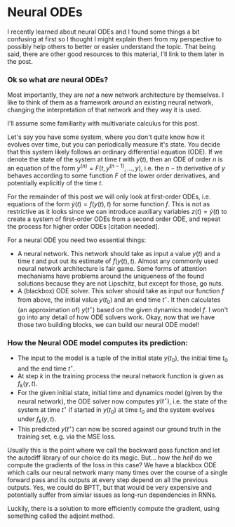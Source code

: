  # Neural ODEs


I recently learned about neural ODEs and I found some things a bit confusing at first so I thought I might explain them from my perspective to possibly help others to better or easier understand the topic. That being said, there are other good resources to this material, I'll link to them later in the post.

### Ok so what *are* neural ODEs?
Most importantly, they are *not* a new network architecture by themselves. I like to think of them as a framework *around* an existing neural network, changing the interpretation of that network and they way it is used.


I'll assume some familiarity with multivariate calculus for this post.

Let's say you have some system, where you don't quite know how it evolves over time, but you can periodically measure it's state. You decide that this system likely follows an ordinary differential equation (ODE). If we denote the state of the system at time $t$ with $y(t)$, then an ODE of order $n$ is an equation of the form $y^{(n)} = F(t, y^{(n-1)}, \ldots, y)$, i.e. the $n-th$ derivative of $y$ behaves according to some function $F$ of the lower order derivatives, and potentially explicitly of the time $t$.
 
For the remainder of this post we will only look at first-order ODEs, i.e. equations of the form $\dot y(t) = f(y(t), t)$ for some function $f$. This is not as restrictive as it looks since we can introduce auxiliary variables $z(t) = \dot y(t)$ to create a system of first-order ODEs from a second order ODE, and repeat the process for higher order ODEs [citation needed].
 
 
For a neural ODE you need two essential things:

* A neural network. This network should take as input a value $y(t)$ and a time $t$ and put out its estimate of $f(y(t), t)$. Almost any commonly used neural network architecture is fair game. Some forms of attention mechanisms have problems around the uniqueness of the found solutions because they are not Lipschitz, but except for those, go nuts. 
*  A (blackbox) ODE solver. This solver should take as input our function $f$ from above, the initial value $y(t_0)$ and an end time $t^\star$. It then calculates (an approximation of) $y(t^\star)$ based on the given dynamics model $f$. I won't go into any detail of how ODE solvers work.
Okay, now that we have those two building blocks, we can build our neural ODE model! 

### How the Neural ODE model computes its prediction:
* The input to the model is a tuple of the initial state $y(t_0)$, the initial time $t_0$ and the end time $t^\star$.
* At step $k$ in the training process the neural network function is given as $f_k(y, t)$. 
* For the given initial state, initial time and dynamics model (given by the neural network), the ODE solver now computes $y(t^\star)$, i.e. the state of the system at time $t^\star$ if started in $y(t_0)$ at time $t_0$ and the system evolves under $f_k(y, t)$.
* This predicted $y(t^\star)$ can now be scored against our ground truth in the training set, e.g. via the MSE loss.

Usually this is the point where we call the backward pass function and let the autodiff library of our choice do its magic. But... how the *hell* do we compute the gradients of the loss in this case? We have a blackbox ODE which calls our neural network many many times over the course of a single forward pass and its outputs at every step depend on all the previous outputs. Yes, we could do BPTT, but that would be very expensive and potentially suffer from similar issues as long-run dependencies in RNNs.

Luckily, there is a solution to more efficiently compute the gradient, using something called the adjoint method.
 
